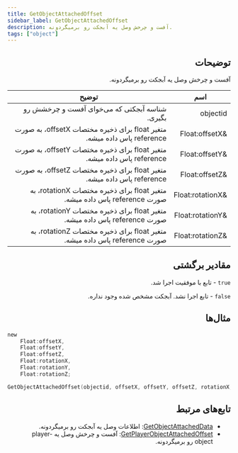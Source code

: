 ```yaml
---
title: GetObjectAttachedOffset
sidebar_label: GetObjectAttachedOffset
description: آفست و چرخش وصل یه آبجکت رو برمیگردونه.
tags: ["object"]
---
```


<VersionWarn version='omp v1.1.0.2612' />

<div dir="rtl" style={{ textAlign: "right" }}>

## توضیحات

آفست و چرخش وصل یه آبجکت رو برمیگردونه.

| اسم             | توضیح                                                                       |
|------------------|-----------------------------------------------------------------------------------|
| objectid         | شناسه آبجکتی که می‌خوای آفست و چرخشش رو بگیری.                           |
| &Float:offsetX   | متغیر float برای ذخیره مختصات offsetX، به صورت reference پاس داده میشه.   |
| &Float:offsetY   | متغیر float برای ذخیره مختصات offsetY، به صورت reference پاس داده میشه.   |
| &Float:offsetZ   | متغیر float برای ذخیره مختصات offsetZ، به صورت reference پاس داده میشه.   |
| &Float:rotationX | متغیر float برای ذخیره مختصات rotationX، به صورت reference پاس داده میشه. |
| &Float:rotationY | متغیر float برای ذخیره مختصات rotationY، به صورت reference پاس داده میشه. |
| &Float:rotationZ | متغیر float برای ذخیره مختصات rotationZ، به صورت reference پاس داده میشه. |

## مقادیر برگشتی

`true` - تابع با موفقیت اجرا شد.

`false` - تابع اجرا نشد. آبجکت مشخص شده وجود نداره.

## مثال‌ها

</div>

```c
new 
    Float:offsetX,
    Float:offsetY,
    Float:offsetZ,
    Float:rotationX,
    Float:rotationY,
    Float:rotationZ;

GetObjectAttachedOffset(objectid, offsetX, offsetY, offsetZ, rotationX, rotationY, rotationZ);
```

<div dir="rtl" style={{ textAlign: "right" }}>

## تابع‌های مرتبط

- [GetObjectAttachedData](GetObjectAttachedData): اطلاعات وصل یه آبجکت رو برمیگردونه.
- [GetPlayerObjectAttachedOffset](GetPlayerObjectAttachedOffset): آفست و چرخش وصل یه player-object رو برمیگردونه.

</div>
